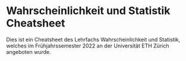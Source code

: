 # Wahrscheinlichkeit und Statistik Cheatsheet

Dies ist ein Cheatsheet des Lehrfachs Wahrscheinlichkeit und Statistik, welches im Frühjahrssemester 2022 an der Universität ETH Zürich angeboten wurde.